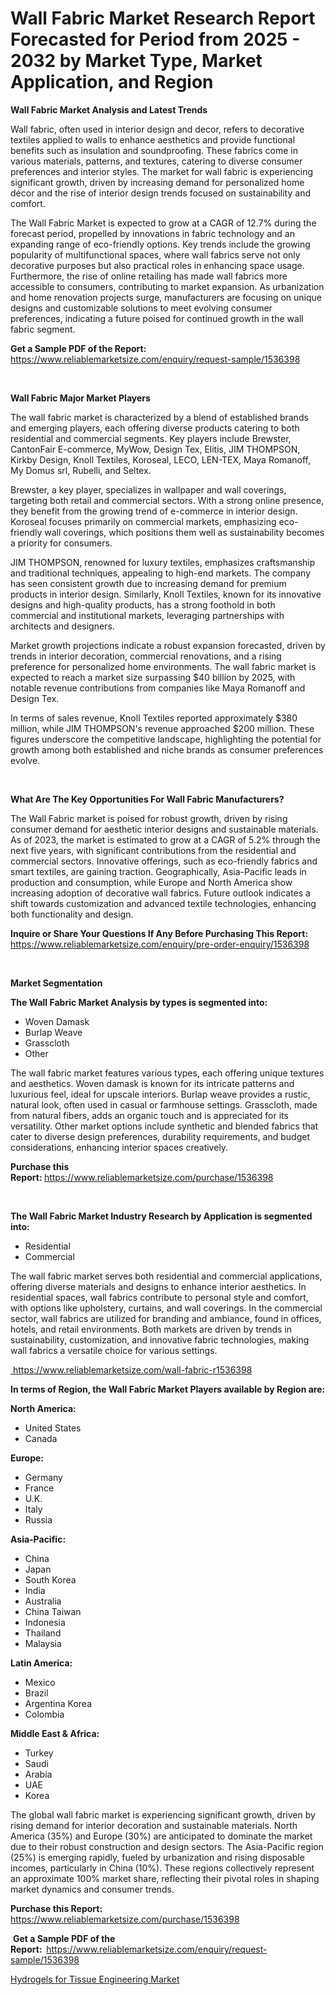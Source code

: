<p><h1>Wall Fabric Market Research Report Forecasted for Period from 2025 -  2032 by Market Type, Market Application, and Region</h1></p><p><strong>Wall Fabric Market Analysis and Latest Trends</strong></p>
<p><p>Wall fabric, often used in interior design and decor, refers to decorative textiles applied to walls to enhance aesthetics and provide functional benefits such as insulation and soundproofing. These fabrics come in various materials, patterns, and textures, catering to diverse consumer preferences and interior styles. The market for wall fabric is experiencing significant growth, driven by increasing demand for personalized home décor and the rise of interior design trends focused on sustainability and comfort.</p><p>The Wall Fabric Market is expected to grow at a CAGR of 12.7% during the forecast period, propelled by innovations in fabric technology and an expanding range of eco-friendly options. Key trends include the growing popularity of multifunctional spaces, where wall fabrics serve not only decorative purposes but also practical roles in enhancing space usage. Furthermore, the rise of online retailing has made wall fabrics more accessible to consumers, contributing to market expansion. As urbanization and home renovation projects surge, manufacturers are focusing on unique designs and customizable solutions to meet evolving consumer preferences, indicating a future poised for continued growth in the wall fabric segment.</p></p>
<p><strong>Get a Sample PDF of the Report:&nbsp;</strong> <a href="https://www.reliablemarketsize.com/enquiry/request-sample/1536398?utm_campaign=3365&utm_medium=2&utm_source=Github&utm_content=ia&utm_term=02042025&utm_id=wall-fabric">https://www.reliablemarketsize.com/enquiry/request-sample/1536398</a></p>
<p>&nbsp;</p>
<p><strong>Wall Fabric Major Market Players</strong></p>
<p><p>The wall fabric market is characterized by a blend of established brands and emerging players, each offering diverse products catering to both residential and commercial segments. Key players include Brewster, CantonFair E-commerce, MyWow, Design Tex, Elitis, JIM THOMPSON, Kirkby Design, Knoll Textiles, Koroseal, LECO, LEN-TEX, Maya Romanoff, My Domus srl, Rubelli, and Seltex.</p><p>Brewster, a key player, specializes in wallpaper and wall coverings, targeting both retail and commercial sectors. With a strong online presence, they benefit from the growing trend of e-commerce in interior design. Koroseal focuses primarily on commercial markets, emphasizing eco-friendly wall coverings, which positions them well as sustainability becomes a priority for consumers.</p><p>JIM THOMPSON, renowned for luxury textiles, emphasizes craftsmanship and traditional techniques, appealing to high-end markets. The company has seen consistent growth due to increasing demand for premium products in interior design. Similarly, Knoll Textiles, known for its innovative designs and high-quality products, has a strong foothold in both commercial and institutional markets, leveraging partnerships with architects and designers.</p><p>Market growth projections indicate a robust expansion forecasted, driven by trends in interior decoration, commercial renovations, and a rising preference for personalized home environments. The wall fabric market is expected to reach a market size surpassing $40 billion by 2025, with notable revenue contributions from companies like Maya Romanoff and Design Tex.</p><p>In terms of sales revenue, Knoll Textiles reported approximately $380 million, while JIM THOMPSON's revenue approached $200 million. These figures underscore the competitive landscape, highlighting the potential for growth among both established and niche brands as consumer preferences evolve.</p></p>
<p>&nbsp;</p>
<p><strong>What Are The Key Opportunities For Wall Fabric Manufacturers?</strong></p>
<p><p>The Wall Fabric market is poised for robust growth, driven by rising consumer demand for aesthetic interior designs and sustainable materials. As of 2023, the market is estimated to grow at a CAGR of 5.2% through the next five years, with significant contributions from the residential and commercial sectors. Innovative offerings, such as eco-friendly fabrics and smart textiles, are gaining traction. Geographically, Asia-Pacific leads in production and consumption, while Europe and North America show increasing adoption of decorative wall fabrics. Future outlook indicates a shift towards customization and advanced textile technologies, enhancing both functionality and design.</p></p>
<p><strong>Inquire or Share Your Questions If Any Before Purchasing This Report:</strong> <a href="https://www.reliablemarketsize.com/enquiry/pre-order-enquiry/1536398?utm_campaign=3365&utm_medium=2&utm_source=Github&utm_content=ia&utm_term=02042025&utm_id=wall-fabric">https://www.reliablemarketsize.com/enquiry/pre-order-enquiry/1536398</a></p>
<p>&nbsp;</p>
<p><strong>Market Segmentation</strong></p>
<p><strong>The Wall Fabric Market Analysis by types is segmented into:</strong></p>
<p><ul><li>Woven Damask</li><li>Burlap Weave</li><li>Grasscloth</li><li>Other</li></ul></p>
<p><p>The wall fabric market features various types, each offering unique textures and aesthetics. Woven damask is known for its intricate patterns and luxurious feel, ideal for upscale interiors. Burlap weave provides a rustic, natural look, often used in casual or farmhouse settings. Grasscloth, made from natural fibers, adds an organic touch and is appreciated for its versatility. Other market options include synthetic and blended fabrics that cater to diverse design preferences, durability requirements, and budget considerations, enhancing interior spaces creatively.</p></p>
<p><strong>Purchase this Report:&nbsp;</strong><a href="https://www.reliablemarketsize.com/purchase/1536398?utm_campaign=3365&utm_medium=2&utm_source=Github&utm_content=ia&utm_term=02042025&utm_id=wall-fabric">https://www.reliablemarketsize.com/purchase/1536398</a></p>
<p>&nbsp;</p>
<p><strong>The Wall Fabric Market Industry Research by Application is segmented into:</strong></p>
<p><ul><li>Residential</li><li>Commercial</li></ul></p>
<p><p>The wall fabric market serves both residential and commercial applications, offering diverse materials and designs to enhance interior aesthetics. In residential spaces, wall fabrics contribute to personal style and comfort, with options like upholstery, curtains, and wall coverings. In the commercial sector, wall fabrics are utilized for branding and ambiance, found in offices, hotels, and retail environments. Both markets are driven by trends in sustainability, customization, and innovative fabric technologies, making wall fabrics a versatile choice for various settings.</p></p>
<p><a href="https://www.reliablemarketsize.com/wall-fabric-r1536398?utm_campaign=3365&utm_medium=2&utm_source=Github&utm_content=ia&utm_term=02042025&utm_id=wall-fabric">&nbsp;https://www.reliablemarketsize.com/wall-fabric-r1536398</a></p>
<p><strong>In terms of Region, the Wall Fabric Market Players available by Region are:</strong></p>
<p>
    <p> <strong> North America: </strong>
        <ul>
            <li>United States</li>
            <li>Canada</li>
        </ul>
        </p> 
    <p> <strong> Europe: </strong>
        <ul>
            <li>Germany</li>
            <li>France</li>
            <li>U.K.</li>
            <li>Italy</li>
            <li>Russia</li>
        </ul>
        </p> 
    <p> <strong> Asia-Pacific: </strong>
        <ul>
            <li>China</li>
            <li>Japan</li>
            <li>South Korea</li>
            <li>India</li>
            <li>Australia</li>
            <li>China Taiwan</li>
            <li>Indonesia</li>
            <li>Thailand</li>
            <li>Malaysia</li>
        </ul>
        </p> 
    <p> <strong> Latin America: </strong>
        <ul>
            <li>Mexico</li>
            <li>Brazil</li>
            <li>Argentina Korea</li>
            <li>Colombia</li>
        </ul>
        </p> 
    <p> <strong> Middle East & Africa: </strong>
        <ul>
            <li>Turkey</li>
            <li>Saudi</li>
            <li>Arabia</li>
            <li>UAE</li>
            <li>Korea</li>
        </ul>
    </p>
    </p>
<p><p>The global wall fabric market is experiencing significant growth, driven by rising demand for interior decoration and sustainable materials. North America (35%) and Europe (30%) are anticipated to dominate the market due to their robust construction and design sectors. The Asia-Pacific region (25%) is emerging rapidly, fueled by urbanization and rising disposable incomes, particularly in China (10%). These regions collectively represent an approximate 100% market share, reflecting their pivotal roles in shaping market dynamics and consumer trends.</p></p>
<p><strong>Purchase this Report: </strong><a href="https://www.reliablemarketsize.com/purchase/1536398?utm_campaign=3365&utm_medium=2&utm_source=Github&utm_content=ia&utm_term=02042025&utm_id=wall-fabric">https://www.reliablemarketsize.com/purchase/1536398</a></p>
<p>&nbsp;<strong>Get a Sample PDF of the Report:&nbsp;&nbsp;</strong><a href="https://www.reliablemarketsize.com/enquiry/request-sample/1536398?utm_campaign=3365&utm_medium=2&utm_source=Github&utm_content=ia&utm_term=02042025&utm_id=wall-fabric">https://www.reliablemarketsize.com/enquiry/request-sample/1536398</a></p>
<p><strong></strong></p>
<p><p><a href="https://github.com/wyettillesr4/Market-Research-Report-List-1/blob/main/hydrogels-for-tissue-engineering-market.md?utm_campaign=3365&utm_medium=2&utm_source=Github&utm_content=ia&utm_term=02042025&utm_id=wall-fabric">Hydrogels for Tissue Engineering Market</a></p></p>
